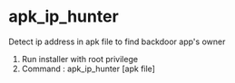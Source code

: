 # apk_ip_hunter
Detect ip address in apk file to find backdoor app's owner

1. Run installer with root privilege
2. Command : apk_ip_hunter [apk file]
  
